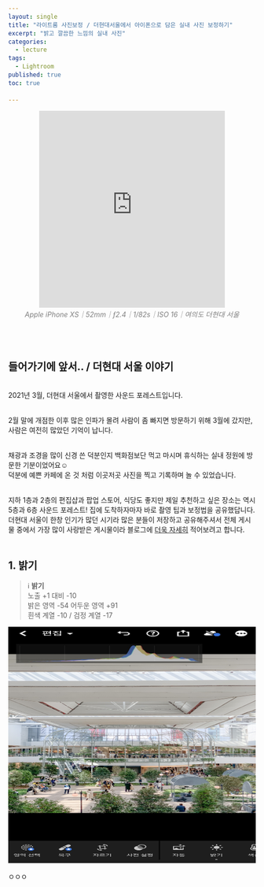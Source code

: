 ```yaml
---
layout: single
title: "라이트룸 사진보정 / 더현대서울에서 아이폰으로 담은 실내 사진 보정하기"
excerpt: "밝고 깔끔한 느낌의 실내 사진"
categories:
  - lecture
tags:
  - Lightroom
published: true
toc: true

---
```


<center><iframe frameborder="0" class="juxtapose" width="75%" height="400" src="https://cdn.knightlab.com/libs/juxtapose/latest/embed/index.html?uid=409943ea-263e-11ec-abb7-b9a7ff2ee17c"></iframe></center>
<center><i><span style="color:gray"> Apple iPhone XS｜52mm｜ƒ2.4｜1/82s｜ISO 16｜여의도 더현대 서울</span></i></center>

<br>
<br>
<br>

## 들어가기에 앞서.. / 더현대 서울 이야기

<br>2021년 3월, 더현대 서울에서 촬영한 사운드 포레스트입니다.<br><br>

2월 말에 개점한 이후 많은 인파가 몰려 사람이 좀 빠지면 방문하기 위해 3월에 갔지만, 사람은 여전히 많았던 기억이 납니다.<br><br>

채광과 조경을 많이 신경 쓴 덕분인지 백화점보단 먹고 마시며 휴식하는 실내 정원에 방문한 기분이었어요☺️ <br>덕분에 예쁜 카페에 온 것 처럼 이곳저곳 사진을 찍고 기록하며 놀 수 있었습니다.<br><br>

지하 1층과 2층의 편집샵과 팝업 스토어, 식당도 좋지만 제일 추천하고 싶은 장소는 역시 5층과 6층 사운드 포레스트! 집에 도착하자마자 바로 촬영 팁과 보정법을 공유했답니다.<br>더현대 서울이 한창 인기가 많던 시기라 많은 분들이 저장하고 공유해주셔서 전체 게시물 중에서 가장 많이 사랑받은 게시물이라 블로그에 <u>더욱 자세히</u> 적어보려고 합니다.<br><br>

## 1. 밝기

> ℹ️ **밝기** <br>
> 노출 +1 대비 -10<br>
> 밝은 영역 -54 어두운 영역 +91<br>
> 흰색 계열 -10 / 검정 계열 -17




<p align="center"><img src="/images/2021-10-05-the-hyundai-seoul/the-hyundai-seoul-lights.jpg" height="480px" width="800px"></p>

ㅇㅇㅇ
